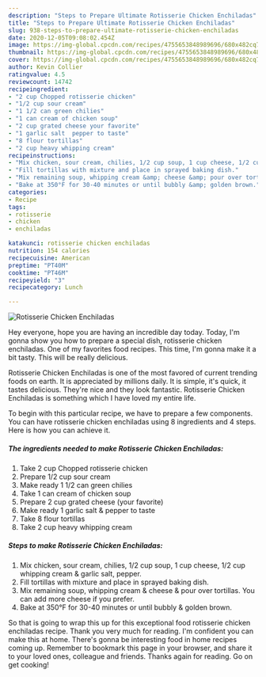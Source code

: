 ```yaml
---
description: "Steps to Prepare Ultimate Rotisserie Chicken Enchiladas"
title: "Steps to Prepare Ultimate Rotisserie Chicken Enchiladas"
slug: 938-steps-to-prepare-ultimate-rotisserie-chicken-enchiladas
date: 2020-12-05T09:08:02.454Z
image: https://img-global.cpcdn.com/recipes/4755653848989696/680x482cq70/rotisserie-chicken-enchiladas-recipe-main-photo.jpg
thumbnail: https://img-global.cpcdn.com/recipes/4755653848989696/680x482cq70/rotisserie-chicken-enchiladas-recipe-main-photo.jpg
cover: https://img-global.cpcdn.com/recipes/4755653848989696/680x482cq70/rotisserie-chicken-enchiladas-recipe-main-photo.jpg
author: Kevin Collier
ratingvalue: 4.5
reviewcount: 14742
recipeingredient:
- "2 cup Chopped rotisserie chicken"
- "1/2 cup sour cream"
- "1 1/2 can green chilies"
- "1 can cream of chicken soup"
- "2 cup grated cheese your favorite"
- "1 garlic salt  pepper to taste"
- "8 flour tortillas"
- "2 cup heavy whipping cream"
recipeinstructions:
- "Mix chicken, sour cream, chilies, 1/2 cup soup, 1 cup cheese, 1/2 cup whipping cream &amp; garlic salt, pepper."
- "Fill tortillas with mixture and place in sprayed baking dish."
- "Mix remaining soup, whipping cream &amp; cheese &amp; pour over tortillas. You can add more cheese if you prefer."
- "Bake at 350°F for 30-40 minutes or until bubbly &amp; golden brown."
categories:
- Recipe
tags:
- rotisserie
- chicken
- enchiladas

katakunci: rotisserie chicken enchiladas 
nutrition: 154 calories
recipecuisine: American
preptime: "PT40M"
cooktime: "PT46M"
recipeyield: "3"
recipecategory: Lunch

---
```



![Rotisserie Chicken Enchiladas](https://img-global.cpcdn.com/recipes/4755653848989696/680x482cq70/rotisserie-chicken-enchiladas-recipe-main-photo.jpg)

Hey everyone, hope you are having an incredible day today. Today, I'm gonna show you how to prepare a special dish, rotisserie chicken enchiladas. One of my favorites food recipes. This time, I'm gonna make it a bit tasty. This will be really delicious.



Rotisserie Chicken Enchiladas is one of the most favored of current trending foods on earth. It is appreciated by millions daily. It is simple, it's quick, it tastes delicious. They're nice and they look fantastic. Rotisserie Chicken Enchiladas is something which I have loved my entire life.


To begin with this particular recipe, we have to prepare a few components. You can have rotisserie chicken enchiladas using 8 ingredients and 4 steps. Here is how you can achieve it.

<!--inarticleads1-->

##### The ingredients needed to make Rotisserie Chicken Enchiladas:

1. Take 2 cup Chopped rotisserie chicken
1. Prepare 1/2 cup sour cream
1. Make ready 1 1/2 can green chilies
1. Take 1 can cream of chicken soup
1. Prepare 2 cup grated cheese (your favorite)
1. Make ready 1 garlic salt &amp; pepper to taste
1. Take 8 flour tortillas
1. Take 2 cup heavy whipping cream




<!--inarticleads2-->

##### Steps to make Rotisserie Chicken Enchiladas:

1. Mix chicken, sour cream, chilies, 1/2 cup soup, 1 cup cheese, 1/2 cup whipping cream &amp; garlic salt, pepper.
1. Fill tortillas with mixture and place in sprayed baking dish.
1. Mix remaining soup, whipping cream &amp; cheese &amp; pour over tortillas. You can add more cheese if you prefer.
1. Bake at 350°F for 30-40 minutes or until bubbly &amp; golden brown.




So that is going to wrap this up for this exceptional food rotisserie chicken enchiladas recipe. Thank you very much for reading. I'm confident you can make this at home. There's gonna be interesting food in home recipes coming up. Remember to bookmark this page in your browser, and share it to your loved ones, colleague and friends. Thanks again for reading. Go on get cooking!
